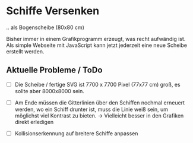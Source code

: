 # Schiffe Versenken

.. als Bogenscheibe (80x80 cm)

Bisher immer in einem Grafikprogramm erzeugt, was recht aufwändig ist. Als simple Webseite mit JavaScript kann jetzt jederzeit eine neue Scheibe erstellt werden.

## Aktuelle Probleme / ToDo

- [ ] Die Scheibe / fertige SVG ist 7700 x 7700 Pixel (77x77 cm) groß, es sollte aber 8000x8000 sein. 
- [ ] Am Ende müssen die Gitterlinien über den Schiffen nochmal erneuert werden, wo ein Schiff drunter ist, muss die Linie weiß sein, um möglichst viel Kontrast zu bieten. -> Vielleicht besser in den Grafiken direkt erledigen
- [ ] Kollisionserkennung auf breitere Schiffe anpassen

